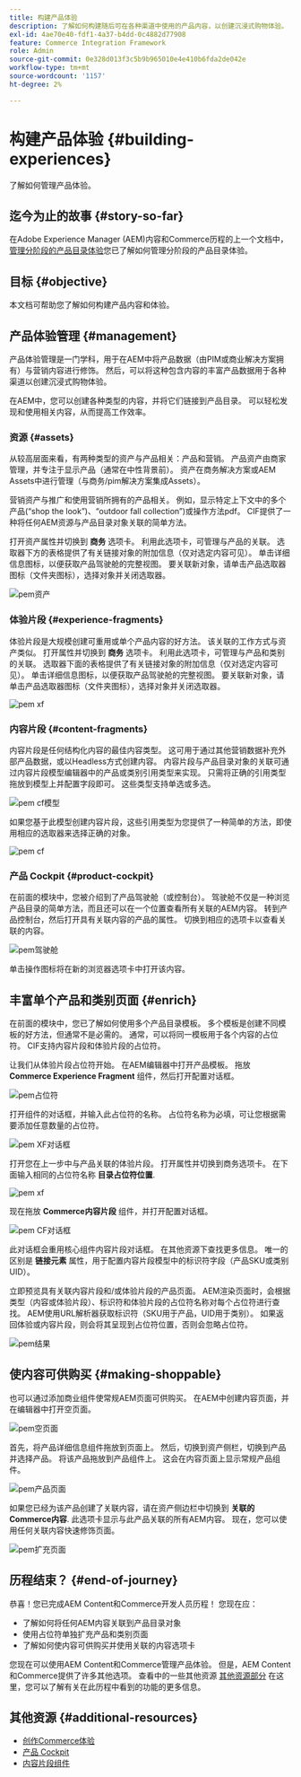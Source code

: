 ```yaml
---
title: 构建产品体验
description: 了解如何构建随后可在各种渠道中使用的产品内容，以创建沉浸式购物体验。
exl-id: 4ae70e40-fdf1-4a37-b4dd-0c4882d77908
feature: Commerce Integration Framework
role: Admin
source-git-commit: 0e328d013f3c5b9b965010e4e410b6fda2de042e
workflow-type: tm+mt
source-wordcount: '1157'
ht-degree: 2%

---
```


# 构建产品体验 {#building-experiences}

了解如何管理产品体验。

## 迄今为止的故事 {#story-so-far}

在Adobe Experience Manager (AEM)内容和Commerce历程的上一个文档中， [管理分阶段的产品目录体验](staged-catalog.md)您已了解如何管理分阶段的产品目录体验。

## 目标 {#objective}

本文档可帮助您了解如何构建产品内容和体验。

## 产品体验管理 {#management}

产品体验管理是一门学科，用于在AEM中将产品数据（由PIM或商业解决方案拥有）与营销内容进行修饰。 然后，可以将这种包含内容的丰富产品数据用于各种渠道以创建沉浸式购物体验。

在AEM中，您可以创建各种类型的内容，并将它们链接到产品目录。 可以轻松发现和使用相关内容，从而提高工作效率。

### 资源 {#assets}

从较高层面来看，有两种类型的资产与产品相关：产品和营销。 产品资产由商家管理，并专注于显示产品（通常在中性背景前）。 资产在商务解决方案或AEM Assets中进行管理（与商务/pim解决方案集成Assets）。

营销资产与推广和使用营销所拥有的产品相关。 例如，显示特定上下文中的多个产品(“shop the look”)、“outdoor fall collection”)或操作方法pdf。 CIF提供了一种将任何AEM资源与产品目录对象关联的简单方法。

打开资产属性并切换到 **商务** 选项卡。 利用此选项卡，可管理与产品的关联。 选取器下方的表格提供了有关链接对象的附加信息（仅对选定内容可见）。 单击详细信息图标，以便获取产品驾驶舱的完整视图。 要关联新对象，请单击产品选取器图标（文件夹图标），选择对象并关闭选取器。

![pem资产](assets/pem-assets.png)

### 体验片段 {#experience-fragments}

体验片段是大规模创建可重用或单个产品内容的好方法。 该关联的工作方式与资产类似。 打开属性并切换到 **商务** 选项卡。 利用此选项卡，可管理与产品和类别的关联。 选取器下面的表格提供了有关链接对象的附加信息（仅对选定内容可见）。 单击详细信息图标，以便获取产品驾驶舱的完整视图。 要关联新对象，请单击产品选取器图标（文件夹图标），选择对象并关闭选取器。

![pem xf](assets/pem-xf.png)

### 内容片段 {#content-fragments}

内容片段是任何结构化内容的最佳内容类型。 这可用于通过其他营销数据补充外部产品数据，或以Headless方式创建内容。 内容片段与产品目录对象的关联可通过内容片段模型编辑器中的产品或类别引用类型来实现。 只需将正确的引用类型拖放到模型上并配置字段即可。 这些类型支持单选或多选。

![pem cf模型](assets/pem-cf-model.png)

如果您基于此模型创建内容片段，这些引用类型为您提供了一种简单的方法，即使用相应的选取器来选择正确的对象。

![pem cf](assets/pem-cf.png)

### 产品 Cockpit {#product-cockpit}

在前面的模块中，您被介绍到了产品驾驶舱（或控制台）。 驾驶舱不仅是一种浏览产品目录的简单方法，而且还可以在一个位置查看所有关联的AEM内容。 转到产品控制台，然后打开具有关联内容的产品的属性。 切换到相应的选项卡以查看关联的内容。

![pem驾驶舱](assets/pem-cockpit.png)

单击操作图标将在新的浏览器选项卡中打开该内容。

## 丰富单个产品和类别页面 {#enrich}

在前面的模块中，您已了解如何使用多个产品目录模板。 多个模板是创建不同模板的好方法，但通常不是必需的。 通常，可以将同一模板用于各个内容的占位符。 CIF支持内容片段和体验片段的占位符。

让我们从体验片段占位符开始。 在AEM编辑器中打开产品模板。 拖放 **Commerce Experience Fragment** 组件，然后打开配置对话框。

![pem占位符](assets/pem-placeholder.png)

打开组件的对话框，并输入此占位符的名称。 占位符名称为必填，可让您根据需要添加任意数量的占位符。

![pem XF对话框](assets/pem-dialog-xf.png)

打开您在上一步中与产品关联的体验片段。 打开属性并切换到商务选项卡。 在下面输入相同的占位符名称 **目录占位符位置**.

![pem xf](assets/pem-xf.png)

现在拖放 **Commerce内容片段** 组件，并打开配置对话框。

![pem CF对话框](assets/pem-dialog-cf.png)

此对话框会重用核心组件内容片段对话框。 在其他资源下查找更多信息。 唯一的区别是 **链接元素** 属性，用于配置内容片段模型中的标识符字段（产品SKU或类别UID）。

立即预览具有关联内容片段和/或体验片段的产品页面。 AEM渲染页面时，会根据类型（内容或体验片段）、标识符和体验片段的占位符名称对每个占位符进行查找。 AEM使用URL解析器获取标识符（SKU用于产品，UID用于类别）。 如果返回体验或内容片段，则会将其呈现到占位符位置，否则会忽略占位符。

![pem结果](assets/pem-result.png)

## 使内容可供购买 {#making-shoppable}

也可以通过添加商业组件使常规AEM页面可供购买。 在AEM中创建内容页面，并在编辑器中打开空页面。

![pem空页面](assets/pem-page-empty.png)

首先，将产品详细信息组件拖放到页面上。 然后，切换到资产侧栏，切换到产品并选择产品。 将该产品拖放到产品组件上。 这会在内容页面上显示常规产品组件。

![pem产品页面](assets/pem-page-product.png)

如果您已经为该产品创建了关联内容，请在资产侧边栏中切换到 **关联的Commerce内容**. 此选项卡显示与此产品关联的所有AEM内容。 现在，您可以使用任何关联内容快速修饰页面。

![pem扩充页面](assets/pem-page-enriched.png)

## 历程结束？ {#end-of-journey}

恭喜！您已完成AEM Content和Commerce开发人员历程！ 您现在应：

* 了解如何将任何AEM内容关联到产品目录对象
* 使用占位符单独扩充产品和类别页面
* 了解如何使内容可供购买并使用关联的内容选项卡

您现在可以使用AEM Content和Commerce管理产品体验。 但是，AEM Content和Commerce提供了许多其他选项。 查看中的一些其他资源 [其他资源部分](#additional-resources) 在这里，您可以了解有关在此历程中看到的功能的更多信息。

## 其他资源 {#additional-resources}

* [创作Commerce体验](/help/commerce-cloud/authoring/authoring-commerce-experiences.md)
* [产品 Cockpit](/help/commerce-cloud/authoring/product-cockpit.md)
* [内容片段组件](https://experienceleague.adobe.com/docs/experience-manager-core-components/using/wcm-components/content-fragment-component.html?lang=en)
